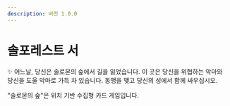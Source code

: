 ```yaml
---
description: 버전 1.0.0
---
```


# 솔포레스트 서

✨ 어느날, 당신은 솔로몬의 숲에서 길을 잃었습니다. 이 곳은 당신을 위협하는 악마와 당신을 도울 악마로 가득 차 있습니다. 동맹을 맺고 당신의 성에서 함께 싸우십시오.

"솔로몬의 숲"은 위치 기반 수집형 카드 게임입니다.
